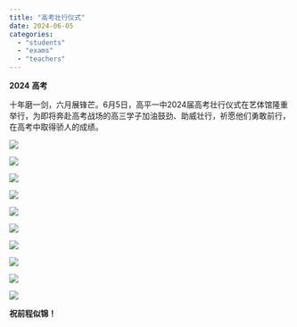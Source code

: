 ```yaml
---
title: "高考壮行仪式"
date: 2024-06-05
categories: 
  - "students"
  - "exams"
  - "teachers"
---
```


**2024** **高考**

十年磨一剑，六月展锋芒。6月5日，高平一中2024届高考壮行仪式在艺体馆隆重举行，为即将奔赴高考战场的高三学子加油鼓劲、助威壮行，祈愿他们勇敢前行，在高考中取得骄人的成绩。

[![](images/9f360c5a-b773-6510-df54-c882e9dbf188-8.jpeg)](https://blog.class612.bond/wp-content/uploads/2025/05/9f360c5a-b773-6510-df54-c882e9dbf188-8.jpeg)

[![](images/9f360c5a-b773-6510-df54-c882e9dbf188-12.jpeg)](https://blog.class612.bond/wp-content/uploads/2025/05/9f360c5a-b773-6510-df54-c882e9dbf188-12.jpeg)

[![](images/9f360c5a-b773-6510-df54-c882e9dbf188-16.jpeg)](https://blog.class612.bond/wp-content/uploads/2025/05/9f360c5a-b773-6510-df54-c882e9dbf188-16.jpeg)

[![](images/9f360c5a-b773-6510-df54-c882e9dbf188-13.jpeg)](https://blog.class612.bond/wp-content/uploads/2025/05/9f360c5a-b773-6510-df54-c882e9dbf188-13.jpeg)

[![](images/9f360c5a-b773-6510-df54-c882e9dbf188-14.jpeg)](https://blog.class612.bond/wp-content/uploads/2025/05/9f360c5a-b773-6510-df54-c882e9dbf188-14.jpeg)

[![](images/9f360c5a-b773-6510-df54-c882e9dbf188-11.jpeg)](https://blog.class612.bond/wp-content/uploads/2025/05/9f360c5a-b773-6510-df54-c882e9dbf188-11.jpeg)

[![](images/9f360c5a-b773-6510-df54-c882e9dbf188-9.jpeg)](https://blog.class612.bond/wp-content/uploads/2025/05/9f360c5a-b773-6510-df54-c882e9dbf188-9.jpeg)

[![](images/9f360c5a-b773-6510-df54-c882e9dbf188-17.jpeg)](https://blog.class612.bond/wp-content/uploads/2025/05/9f360c5a-b773-6510-df54-c882e9dbf188-17.jpeg)

[![](images/9f360c5a-b773-6510-df54-c882e9dbf188-10.jpeg)](https://blog.class612.bond/wp-content/uploads/2025/05/9f360c5a-b773-6510-df54-c882e9dbf188-10.jpeg)

[![](images/9f360c5a-b773-6510-df54-c882e9dbf188-15.jpeg)](https://blog.class612.bond/wp-content/uploads/2025/05/9f360c5a-b773-6510-df54-c882e9dbf188-15.jpeg)

**祝前程似锦！**
